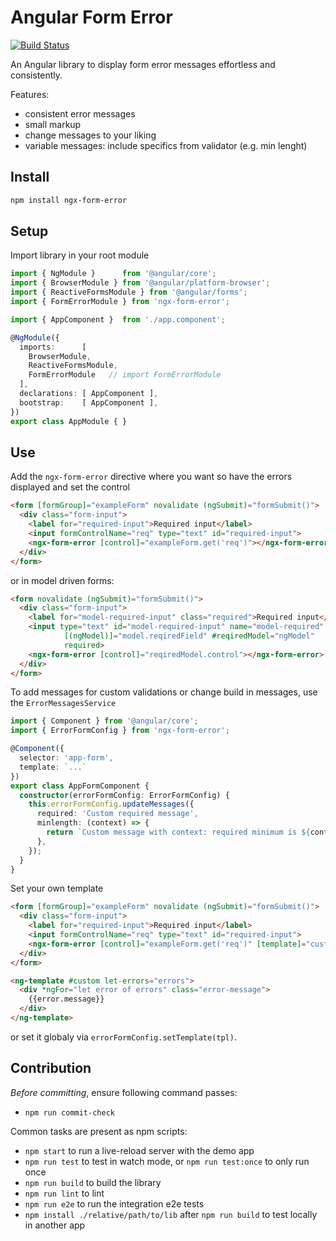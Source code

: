 # Angular Form Error

[![Build Status](https://travis-ci.org/mmmichl/ngx-form-error.svg?branch=master)](https://travis-ci.org/mmmichl/ngx-form-error)

An Angular library to display form error messages effortless and consistently.

Features:

- consistent error messages
- small markup
- change messages to your liking
- variable messages: include specifics from validator (e.g. min lenght)

## Install

```bash
npm install ngx-form-error
```

## Setup

Import library in your root module

```ts
import { NgModule }      from '@angular/core';
import { BrowserModule } from '@angular/platform-browser';
import { ReactiveFormsModule } from '@angular/forms';
import { FormErrorModule } from 'ngx-form-error';

import { AppComponent }  from './app.component';

@NgModule({
  imports:      [
    BrowserModule,
    ReactiveFormsModule,
    FormErrorModule   // import FormErrorModule
  ],
  declarations: [ AppComponent ],
  bootstrap:    [ AppComponent ],
})
export class AppModule { }
```

## Use

Add the `ngx-form-error` directive where you want so have the errors displayed and set the control

```html
<form [formGroup]="exampleForm" novalidate (ngSubmit)="formSubmit()">
  <div class="form-input">
    <label for="required-input">Required input</label>
    <input formControlName="req" type="text" id="required-input">
    <ngx-form-error [control]="exampleForm.get('req')"></ngx-form-error>
  </div>
</form>
```

or in model driven forms:

```html
<form novalidate (ngSubmit)="formSubmit()">
  <div class="form-input">
    <label for="model-required-input" class="required">Required input</label>
    <input type="text" id="model-required-input" name="model-required"
            [(ngModel)]="model.reqiredField" #reqiredModel="ngModel"
            required>
    <ngx-form-error [control]="reqiredModel.control"></ngx-form-error>
  </div>
</form>
```

To add messages for custom validations or change build in messages, use the `ErrorMessagesService`

```ts
import { Component } from '@angular/core';
import { ErrorFormConfig } from 'ngx-form-error';

@Component({
  selector: 'app-form',
  template: `...`
})
export class AppFormComponent {
  constructor(errorFormConfig: ErrorFormConfig) {
    this.errorFormConfig.updateMessages({
      required: 'Custom required message',
      minlength: (context) => {
        return `Custom message with context: required minimum is ${context.requiredLength} characters.`;
      },
    });
  }
}
```

Set your own template

```html
<form [formGroup]="exampleForm" novalidate (ngSubmit)="formSubmit()">
  <div class="form-input">
    <label for="required-input">Required input</label>
    <input formControlName="req" type="text" id="required-input">
    <ngx-form-error [control]="exampleForm.get('req')" [template]="custom"></ngx-form-error>
  </div>
</form>

<ng-template #custom let-errors="errors">
  <div *ngFor="let error of errors" class="error-message">
    {{error.message}}
  </div>
</ng-template>
```

or set it globaly via `errorFormConfig.setTemplate(tpl)`.


## Contribution

*Before committing*, ensure following command passes:

- `npm run commit-check`

Common tasks are present as npm scripts:

- `npm start` to run a live-reload server with the demo app
- `npm run test` to test in watch mode, or `npm run test:once` to only run once
- `npm run build` to build the library
- `npm run lint` to lint
- `npm run e2e` to run the integration e2e tests
- `npm install ./relative/path/to/lib` after `npm run build` to test locally in another app
